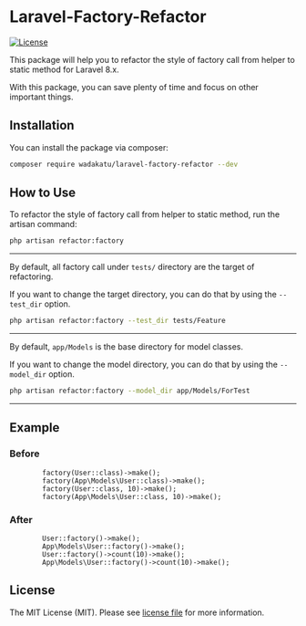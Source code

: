 # Laravel-Factory-Refactor

[![License](https://img.shields.io/badge/license-MIT-blue.svg)](https://github.com/wadakatu/laravel-factory-refactor/blob/main/LICENSE)

This package will help you to refactor the style of factory call from helper to static method for Laravel 8.x.

With this package, you can save plenty of time and focus on other important things.

## Installation

You can install the package via composer:

```bash
composer require wadakatu/laravel-factory-refactor --dev
```

## How to Use

To refactor the style of factory call from helper to static method, run the artisan command:

```bash
php artisan refactor:factory
```

---

By default, all factory call under `tests/` directory are the target of refactoring.

If you want to change the target directory, you can do that by using the `--test_dir` option.

```bash
php artisan refactor:factory --test_dir tests/Feature
```

---

By default, `app/Models` is the base directory for model classes.

If you want to change the model directory, you can do that by using the `--model_dir` option.

```bash
php artisan refactor:factory --model_dir app/Models/ForTest
```

---

## Example

### Before
```phpt
        factory(User::class)->make();
        factory(App\Models\User::class)->make();
        factory(User::class, 10)->make();
        factory(App\Models\User::class, 10)->make();
```
### After
```phpt
        User::factory()->make();
        App\Models\User::factory()->make();
        User::factory()->count(10)->make();
        App\Models\User::factory()->count(10)->make();
```

## License

The MIT License (MIT). Please see [license file](LICENSE.md) for more information.
